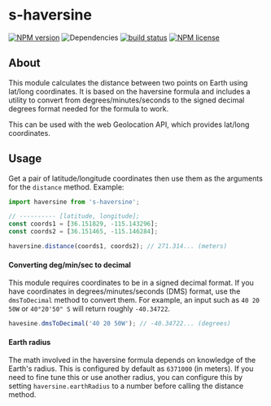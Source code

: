 # s-haversine

[![NPM version](https://img.shields.io/npm/v/s-haversine.svg)](https://www.npmjs.com/package/s-haversine) ![Dependencies](https://img.shields.io/david/sebastiansandqvist/s-haversine.svg) [![build status](http://img.shields.io/travis/sebastiansandqvist/s-haversine.svg)](https://travis-ci.org/sebastiansandqvist/s-haversine) [![NPM license](https://img.shields.io/npm/l/s-haversine.svg)](https://www.npmjs.com/package/s-haversine)

## About
This module calculates the distance between two points on Earth using lat/long coordinates. It is based on the haversine formula and includes a utility to convert from degrees/minutes/seconds to the signed decimal degrees format needed for the formula to work.

This can be used with the web Geolocation API, which provides lat/long coordinates.

## Usage
Get a pair of latitude/longitude coordinates then use them as the arguments for the `distance` method. Example:
```javascript
import haversine from 's-haversine';

// ---------- [latitude, longitude];
const coords1 = [36.151829, -115.143296];
const coords2 = [36.151465, -115.146284];

haversine.distance(coords1, coords2); // 271.314... (meters)
```

#### Converting deg/min/sec to decimal
This module requires coordinates to be in a signed decimal format. If you have coordinates in degrees/minutes/seconds (DMS) format, use the `dmsToDecimal` method to convert them. For example, an input such as `40 20 50W` or `40°20'50" S` will return roughly `-40.34722`.

```javascript
havesine.dmsToDecimal('40 20 50W'); // -40.34722... (degrees)
```

#### Earth radius
The math involved in the haversine formula depends on knowledge of the Earth's radius. This is configured by default as `6371000` (in meters). If you need to fine tune this or use another radius, you can configure this by setting `haversine.earthRadius` to a number before calling the distance method.

